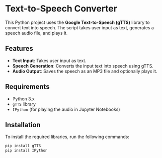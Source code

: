 # Text-to-Speech Converter

This Python project uses the **Google Text-to-Speech (gTTS)** library to convert text into speech. The script takes user input as text, generates a speech audio file, and plays it.

## Features

- **Text Input**: Takes user input as text.
- **Speech Generation**: Converts the input text into speech using gTTS.
- **Audio Output**: Saves the speech as an MP3 file and optionally plays it.

## Requirements

- Python 3.x
- `gTTS` library
- `IPython` (for playing the audio in Jupyter Notebooks)

## Installation

To install the required libraries, run the following commands:

```bash
pip install gTTS
pip install IPython
